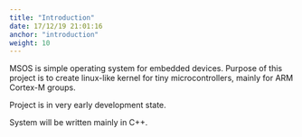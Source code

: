 ```yaml
---
title: "Introduction"
date: 17/12/19 21:01:16
anchor: "introduction"
weight: 10
---
```


MSOS is simple operating system for embedded devices. 
Purpose of this project is to create linux-like kernel for tiny microcontrollers, mainly for ARM Cortex-M groups. 

Project is in very early development state. 

System will be written mainly in C++.

